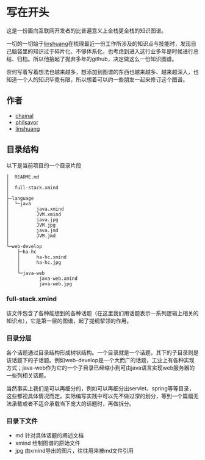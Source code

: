# 写在开头
这是一份面向互联网开发者的比普遍意义上全栈更全栈的知识图谱。

一切的一切始于[linshuang](https://github.com/linshuang)在梳理最近一份工作所涉及的知识点与技能时，发现自己脑袋里的知识过于碎片化、不够体系化，也考虑到进入这行业多年是时候进行总结、归档。所以他拾起了抛弃多年的github，决定做这么一份知识图谱。

奈何写着写着想法也越来越多，想添加到图谱的东西也越来越多、越来越深入，也知道一个人的知识毕竟有限，所以想着可以约一些朋友一起来修订这个图谱。

## 作者
- [chainal](https://github.com/chainal)
- [philsavor](https://github.com/philsavor)
- [linshuang](https://github.com/linshuang)

## 目录结构
以下是当前项目的一个目录片段
```
│  README.md
│
│  full-stack.xmind
│
├─language
│  └─java
│          java.xmind
│          JVM.xmind
│          java.jpg
│          JVM.jpg
│          java.jmd
│          JVM.jmd
│
└─web-develop
    ├─ha-hc
    │      ha-hc.xmind
    │      ha-hc.jpg
    │
    └─java-web
            java-web.xmind
            java-web.jpg
```

### full-stack.xmind
该文件包含了各种能想到的各种话题（在这里我们用话题表示一系列逻辑上相关的知识点），它是第一层的图谱，起了提纲挈领的作用。

### 目录分层
各个话题通过目录结构形成树状结构。一个目录就是一个话题，其下的子目录则是该话题下的子话题。例如web-develop是一个大而广的话题，工业上有各种实现方式；java-web作为它的一个子目录已经缩小到可由java语言实现web服务器的一些列相关话题。

当然事实上我们是可以再细分的，例如可以再细分出servlet、spring等等目录，这些都视具体情况而定。实际编写实践中可以先不做过深的划分，等到一个篇幅无法承载或者不适合承载当下庞大的话题时，再做拆分。

### 目录下文件
- md 针对具体话题的阐述文档
- xmind 绘制图谱的原始文件
- jpg 由xmind导出的图片，往往用来被md文件引用

